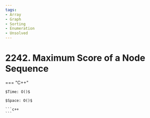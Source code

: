 ```yaml
---
tags:
- Array
- Graph
- Sorting
- Enumeration
- Unsolved
---
```



# 2242. Maximum Score of a Node Sequence

=== "C++"

    $Time: O()$

    $Space: O()$

    ```c++
    ```
